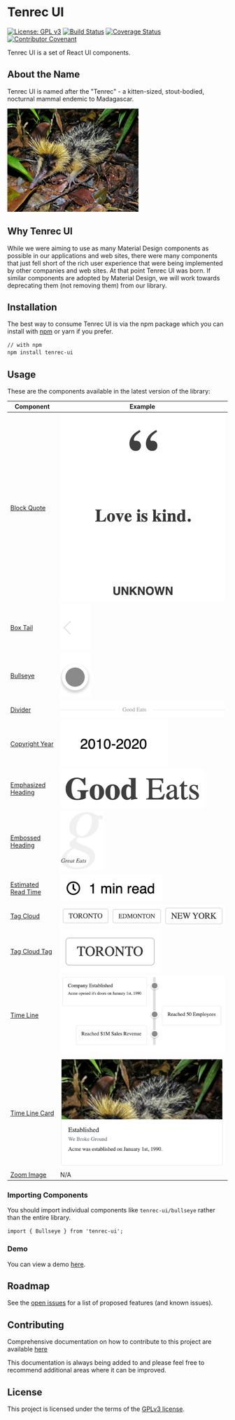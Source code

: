 # Tenrec UI

[![License: GPL v3](https://img.shields.io/badge/License-GPLv3-blue.svg)](https://www.gnu.org/licenses/gpl-3.0)
[![Build Status](https://travis-ci.org/rabidkitten/tenrec-ui.svg?branch=main)](https://travis-ci.org/rabidkitten/tenrec-ui)
[![Coverage Status](https://coveralls.io/repos/github/rabidkitten/tenrec-ui/badge.svg)](https://coveralls.io/github/rabidkitten/tenrec-ui)
[![Contributor Covenant](https://img.shields.io/badge/Contributor%20Covenant-v2.0%20adopted-ff69b4.svg)](CODE-OF-CONDUCT.md)

Tenrec UI is a set of React UI components.

## About the Name

Tenrec UI is named after the "Tenrec" - a kitten-sized, stout-bodied, nocturnal
mammal endemic to Madagascar.

![Tenrec](./docs/tenrec.jpg)

## Why Tenrec UI

While we were aiming to use as many Material Design components as possible in
our applications and web sites, there were many components that just fell short
of the rich user experience that were being implemented by other companies and
web sites. At that point Tenrec UI was born. If similar components are adopted
by Material Design, we will work towards deprecating them (not removing them)
from our library.

## Installation

The best way to consume Tenrec UI is via the npm package which you can install
with [npm](https://www.npmjs.com/package/tenrec-ui) or yarn if you prefer.

```sh
// with npm
npm install tenrec-ui
```

## Usage

These are the components available in the latest version of the library:

| Component  | Example  |
|---|---|
| [Block Quote](docs/BLOCK-QUOTE.md)  | ![Block Quote](docs/block-quote.png)  |
| [Box Tail](docs/BOX-TAIL.md)  | ![Box Tail Left](docs/box-tail-left.png)  |
| [Bullseye](docs/BULLSEYE.md)  | ![Bullseye Solid](docs/bullseye-solid.png) |
| [Divider](docs/DIVIDER.md)  | ![Divider Solid](docs/divider-solid-text.png) |
| [Copyright Year](docs/COPYRIGHT-YEAR.md)  | ![Copyright Year](docs/copyright-year-base-year.png) |
| [Emphasized Heading](docs/EMPHASIZED-HEADING.md)  | ![Emphasized Heading](docs/emphasized-heading.png) |
| [Embossed Heading](docs/EMBOSSED-HEADING.md) | <img alt="Embossed Heading" src="docs/embossed-heading.png" width="100" /> |
| [Estimated Read Time](docs/ESTIMATED-READ-TIME.md)  | ![Estimated Read Time](docs/estimated-read-time-template.png) |
| [Tag Cloud](docs/TAG-CLOUD.md)  | ![Tag Cloud Tag](docs/tag-cloud.png) |
| [Tag Cloud Tag](docs/TAG-CLOUD-TAG.md)  | ![Tag Cloud Tag](docs/tag-cloud-tag.png) |
| [Time Line](docs/TIME-LINE.md)  | ![Time Line](docs/time-line.png) |
| [Time Line Card](docs/TIME-LINE-CARD.md)  | ![Time Line Card](docs/time-line-card.png) |
| [Zoom Image](docs/ZOOM-IMAGE.md)  | N/A |

### Importing Components

You should import individual components like `tenrec-ui/bullseye` rather than
the entire library.

``` JS
import { Bullseye } from 'tenrec-ui';
```

### Demo

You can view a demo [here](https://codesandbox.io/s/tenrec-ui-m3kor).

## Roadmap

See the [open issues](https://github.com/rabidkitten/tenrec-ui/issues) for a
list of proposed features (and known issues).

## Contributing

Comprehensive documentation on how to contribute to this project are available [here](CONTRIBUTING.md)

This documentation is always being added to and please feel free to recommend
additional areas where it can be improved.

## License

This project is licensed under the terms of the [GPLv3 license](https://choosealicense.com/licenses/gpl-3.0/).
